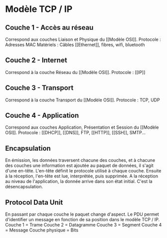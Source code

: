 
# Modèle TCP / IP
## Couche 1 - Accès au réseau
Correspond aux couches Liaison et Physique du [[Modèle OSI]].
Protocole : Adresses MAC
Matériels : Câbles [[Ethernet]], fibres, wifi, bluetooth

## Couche 2 - Internet
Correspond à la couche Réseau du [[Modèle OSI]].
Protocole : [[IP]]

## Couche 3 - Transport
Correspond à la couche Transport du [[Modèle OSI]].
Protocole : TCP, UDP

## Couche 4 - Application
Correspond aux couches Application, Présentation et Session du [[Modèle OSI]].
Protocole : [[DHCP]], [[DNS]], FTP, [[HTTP]], [[SSH]], SMTP...


## Encapsulation
En émission, les données traversent chacune des couches, et à chacune des couches une information est ajoutée au paquet de données, il s'agit d'une en-tête. L'en-tête définit le protocole utilisé à chaque couche. 
Ensuite à la réception, l'en-tête est lue, interprétée, puis supprimée. A la réception au niveau de l'application, la donnée arrive dans son état initial. C'est la désencapsulation.

## Protocol Data Unit
En passant par chaque couche le paquet change d'aspect.
Le PDU permet d'identifier un message en fonction de sa position dans le modèle TCP / IP.
Couche 1 = Trame
Couche 2 = Datagramme
Couche 3 = Segment
Couche 4 = Message
Couche physique = Bits

